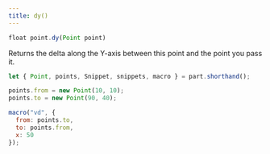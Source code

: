 ```yaml
---
title: dy()
---
```


```js
float point.dy(Point point)
```

Returns the delta along the Y-axis between this point and the point you pass it.

<Example 
  part="point_dy"
  caption="An example of the Point.dy() method"
/>

```js
let { Point, points, Snippet, snippets, macro } = part.shorthand();

points.from = new Point(10, 10);
points.to = new Point(90, 40);

macro("vd", {
  from: points.to,
  to: points.from,
  x: 50
});
```
